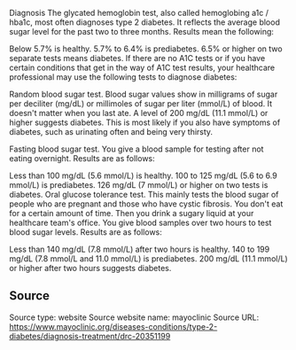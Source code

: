 Diagnosis
The glycated hemoglobin test, also called hemoglobing a1c / hba1c, most often diagnoses type 2 diabetes. It reflects the average blood sugar level for the past two to three months. Results mean the following:

Below 5.7% is healthy.
5.7% to 6.4% is prediabetes.
6.5% or higher on two separate tests means diabetes.
If there are no A1C tests or if you have certain conditions that get in the way of A1C test results, your healthcare professional may use the following tests to diagnose diabetes:

Random blood sugar test. Blood sugar values show in milligrams of sugar per deciliter (mg/dL) or millimoles of sugar per liter (mmol/L) of blood. It doesn't matter when you last ate. A level of 200 mg/dL (11.1 mmol/L) or higher suggests diabetes. This is most likely if you also have symptoms of diabetes, such as urinating often and being very thirsty.

Fasting blood sugar test. You give a blood sample for testing after not eating overnight. Results are as follows:

Less than 100 mg/dL (5.6 mmol/L) is healthy.
100 to 125 mg/dL (5.6 to 6.9 mmol/L) is prediabetes.
126 mg/dL (7 mmol/L) or higher on two tests is diabetes.
Oral glucose tolerance test. This mainly tests the blood sugar of people who are pregnant and those who have cystic fibrosis. You don't eat for a certain amount of time. Then you drink a sugary liquid at your healthcare team's office. You give blood samples over two hours to test blood sugar levels. Results are as follows:

Less than 140 mg/dL (7.8 mmol/L) after two hours is healthy.
140 to 199 mg/dL (7.8 mmol/L and 11.0 mmol/L) is prediabetes.
200 mg/dL (11.1 mmol/L) or higher after two hours suggests diabetes.

Source
-------
Source type: website 
Source website name: mayoclinic 
Source URL: https://www.mayoclinic.org/diseases-conditions/type-2-diabetes/diagnosis-treatment/drc-20351199

